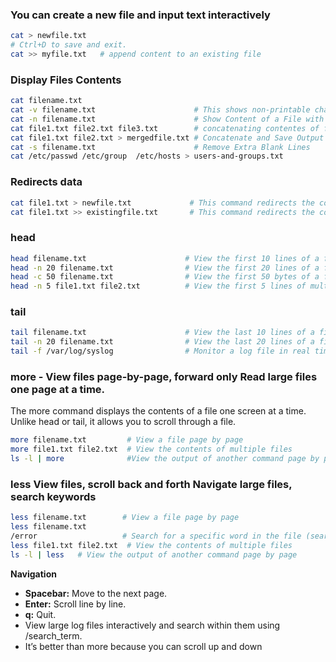 ### You can create a new file and input text interactively
```bash
cat > newfile.txt
# Ctrl+D to save and exit.
cat >> myfile.txt   # append content to an existing file
```
### Display Files Contents 
```bash
cat filename.txt
cat -v filename.txt                      # This shows non-printable characters, such as control characters
cat -n filename.txt                      # Show Content of a File with Line Numbers
cat file1.txt file2.txt file3.txt        # concatenating contentes of files
cat file1.txt file2.txt > mergedfile.txt # Concatenate and Save Output into a New File
cat -s filename.txt                      # Remove Extra Blank Lines
cat /etc/passwd /etc/group  /etc/hosts > users-and-groups.txt
```
### Redirects data

```bash
cat file1.txt > newfile.txt             # This command redirects the contents of file1.txt into newfile.txt. If newfile.txt exists, it will be overwritten.
cat file1.txt >> existingfile.txt       # This command redirects the contents of file1.txt  or Append to an existing file but does not overrite
```
### head
```bash
head filename.txt                      # View the first 10 lines of a file
head -n 20 filename.txt                # View the first 20 lines of a file
head -c 50 filename.txt                # View the first 50 bytes of a file
head -n 5 file1.txt file2.txt          # View the first 5 lines of multiple files -Preview large log files to check for the log file format, metadata, or headers.
```
### tail 
```bash
tail filename.txt                      # View the last 10 lines of a file
tail -n 20 filename.txt                # View the last 20 lines of a file
tail -f /var/log/syslog                # Monitor a log file in real time (great for system logs
```

### more	- View files page-by-page, forward only	Read large files one page at a time.
The more command displays the contents of a file one screen at a time. Unlike head or tail, it allows you to scroll through a file.
```bash
more filename.txt         # View a file page by page
more file1.txt file2.txt  # View the contents of multiple files
ls -l | more              #View the output of another command page by page
```
### less	View files, scroll back and forth	Navigate large files, search keywords
```bash
less filename.txt        # View a file page by page
less filename.txt
/error                   # Search for a specific word in the file (search for 'error'):
less file1.txt file2.txt  # View the contents of multiple files
ls -l | less   # View the output of another command page by page
```
__Navigation__
* __Spacebar:__ Move to the next page.
* __Enter:__ Scroll line by line.
* __q:__ Quit.
* View large log files interactively and search within them using /search_term.
* It’s better than more because you can scroll up and down

